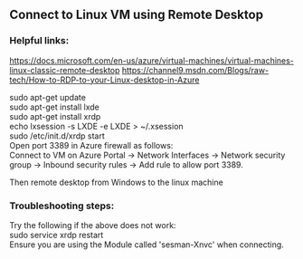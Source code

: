 ## Connect to Linux VM using Remote Desktop

### Helpful links:
https://docs.microsoft.com/en-us/azure/virtual-machines/virtual-machines-linux-classic-remote-desktop
https://channel9.msdn.com/Blogs/raw-tech/How-to-RDP-to-your-Linux-desktop-in-Azure

sudo apt-get update  
sudo apt-get install lxde  
sudo apt-get install xrdp  
echo lxsession -s LXDE -e LXDE > ~/.xsession  
sudo /etc/init.d/xrdp start  
Open port 3389 in Azure firewall as follows:  
Connect to VM on Azure Portal -> Network Interfaces -> Network security group -> Inbound security rules -> Add rule to allow port 3389.  

Then remote desktop from Windows to the linux machine  

### Troubleshooting steps:  
Try the following if the above does not work:  
sudo service xrdp restart  
Ensure you are using the Module called 'sesman-Xnvc' when connecting.  
